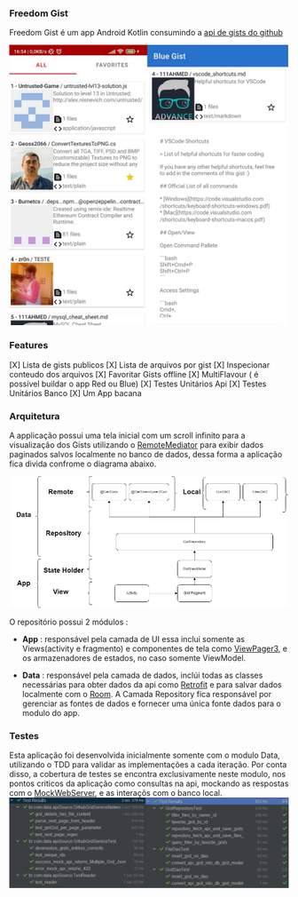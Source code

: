 ### Freedom Gist

Freedom Gist é um app Android Kotlin consumindo a [api de gists do github]( https://developer.github.com/v3/gists/#list%E2%80%90all%E2%80%90public%E2%80%90gists)

![Alt text](screen.png)
### Features
[X] Lista de gists publicos
[X] Lista de arquivos por gist
[X] Inspecionar conteudo dos arquivos
[X] Favoritar Gists offline
[X] MultiFlavour ( é possível buildar o app Red ou Blue)
[X] Testes Unitários Api
[X] Testes Unitários Banco
[X] Um App bacana

### Arquitetura
A applicação possui uma tela inicial com um scroll infinito para a visualização dos Gists utilizando o [RemoteMediator](https://developer.android.com/topic/libraries/architecture/paging/v3-network-db) para exibir dados paginados salvos localmente no banco de dados, dessa forma a aplicação fica divida confrome o diagrama abaixo.

![Alt text](diagram.jpg)

O repositório possui 2 módulos :
- <b>App</b> : responsável pela camada de UI essa inclui somente as Views(activity e fragmento) e componentes de tela como [ViewPager3](https://developer.android.com/training/animation/screen-slide), e os armazenadores de estados, no caso somente ViewModel.

- <b>Data</b> : responsável pela camada de dados, inclúi todas as classes necessárias para obter dados da api como [Retrofit](https://square.github.io/retrofit/) e para salvar dados localmente com o [Room](https://developer.android.com/training/data-storage/room). A Camada Repository fica responsável por gerenciar as fontes de dados e fornecer uma única fonte dados para o modulo do app.

### Testes
Esta aplicação foi desenvolvida inicialmente somente com o modulo Data, utilizando o TDD para validar as implementações a cada iteração. Por conta disso, a cobertura de testes se encontra exclusivamente neste modulo, nos pontos criticos da aplicação como consultas na api, mockando as respostas com o [MockWebServer](https://github.com/square/okhttp/tree/master/mockwebserver), e as interaçõs com o banco local.
![Alt text](tests.png)
